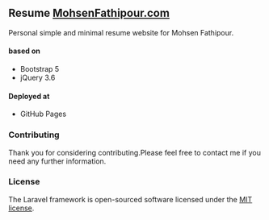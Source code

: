 ## Resume [MohsenFathipour.com](https://www.mohsenfathipour.com)
Personal simple and minimal resume website for Mohsen Fathipour.

#### based on

- Bootstrap 5
- jQuery 3.6

#### Deployed at

- GitHub Pages


### Contributing

Thank you for considering contributing.Please feel free to contact me if you need any further information.


### License

The Laravel framework is open-sourced software licensed under the [MIT license](https://opensource.org/licenses/MIT).
